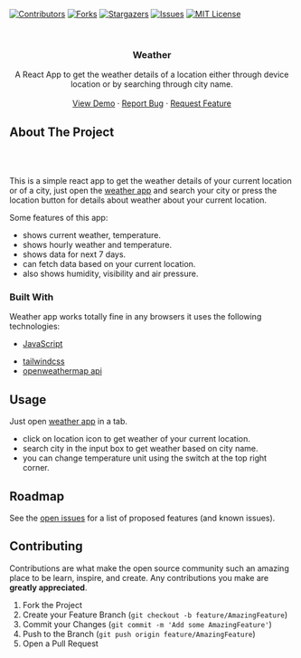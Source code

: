 [![Contributors][contributors-shield]][contributors-url]
[![Forks][forks-shield]][forks-url]
[![Stargazers][stars-shield]][stars-url]
[![Issues][issues-shield]][issues-url]
[![MIT License][license-shield]][license-url]



<!-- PROJECT LOGO -->
<br />
<p align="center">
  <a href="https://github.com/mohitk0208/weather">
    <!-- <img src="icon.svg" alt="Logo" width="80" height="80"> -->
  </a>

  <h3 align="center">Weather</h3>

  <p align="center">
    A React App to get the weather details of a location either through device location or by searching through city name.
    <br />
    <br />
    <a href="https://weather-8jv.pages.dev/">View Demo</a>
    ·
    <a href="https://github.com/mohitk0208/weather/issues">Report Bug</a>
    ·
    <a href="https://github.com/mohitk0208/weather/issues">Request Feature</a>
  </p>
</p>


<!-- ABOUT THE PROJECT -->
## About The Project

<p align="center">
    <!-- <img width="800px" src=""> -->
    <br><br>
</p>

This is a simple react app to get the weather details of your current location or of a city, just open the [weather app](https://weather-8jv.pages.dev/) and search your city or press the location button for details about weather about your current location.


Some features of this app:
* shows current weather, temperature.
* shows hourly weather and temperature.
* shows data for next 7 days.
* can fetch data based on your current location.
* also shows humidity, visibility and air pressure.

### Built With

Weather app works totally fine in any browsers it uses the following technologies:
* [JavaScript](https://www.javascript.com/)
<!-- * [Service Workers](https://developer.mozilla.org/en-US/docs/Web/API/Service_Worker_API) -->
<!-- * [Indexed DB](https://developer.mozilla.org/en-US/docs/Web/API/IndexedDB_API) -->
* [tailwindcss]()
* [openweathermap api](https://openweathermap.org/api)

<p align="center">
    <!-- <img width="200px" src="https://user-images.githubusercontent.com/3104648/28351989-7f68389e-6c4b-11e7-9bf2-e9fcd4977e7a.png"> -->
</p>


<!-- USAGE EXAMPLES -->
## Usage

Just open [weather app](https://weather-8jv.pages.dev/) in a tab.
* click on location icon to get weather of your current location.
* search city in the input box to get weather based on city name.
* you can change temperature unit using the switch at the top right corner.



<!-- ROADMAP -->
## Roadmap

See the [open issues](https://github.com/mohitk0208/weather/issues) for a list of proposed features (and known issues).



<!-- CONTRIBUTING -->
## Contributing

Contributions are what make the open source community such an amazing place to be learn, inspire, and create. Any contributions you make are **greatly appreciated**.

1. Fork the Project
2. Create your Feature Branch (`git checkout -b feature/AmazingFeature`)
3. Commit your Changes (`git commit -m 'Add some AmazingFeature'`)
4. Push to the Branch (`git push origin feature/AmazingFeature`)
5. Open a Pull Request



<!-- LICENSE -->
<!-- ## License -->

<!-- Distributed under the MIT License. See `LICENSE` for more information. -->


<!-- MARKDOWN LINKS & IMAGES -->
<!-- https://www.markdownguide.org/basic-syntax/#reference-style-links -->
[contributors-shield]: https://img.shields.io/github/contributors/mohitk0208/weather.svg?style=for-the-badge
[contributors-url]: https://github.com/mohitk0208/weather/graphs/contributors
[forks-shield]: https://img.shields.io/github/forks/mohitk0208/weather.svg?style=for-the-badge
[forks-url]: https://github.com/mohitk0208/weather/network/members
[stars-shield]: https://img.shields.io/github/stars/mohitk0208/weather.svg?style=for-the-badge
[stars-url]: https://github.com/mohitk0208/weather/stargazers
[issues-shield]: https://img.shields.io/github/issues/mohitk0208/weather.svg?style=for-the-badge
[issues-url]: https://github.com/mohitk0208/weather/issues
[license-shield]: https://img.shields.io/github/license/mohitk0208/weather.svg?style=for-the-badge
[license-url]: https://github.com/mohitk0208/weather/blob/master/LICENSE.txt